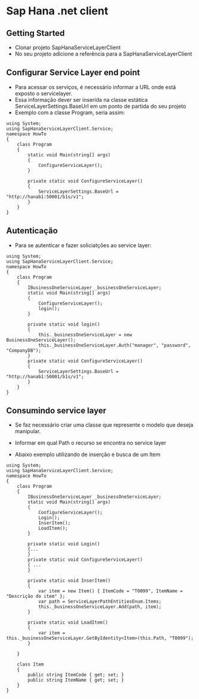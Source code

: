 # Sap Hana .net client

## Getting Started
* Clonar projeto SapHanaServiceLayerClient 
* No seu projeto adicione a referência para a SapHanaServiceLayerClient

## Configurar Service Layer end point
* Para acessar os serviços, é necessário informar a URL onde está exposto o servicelayer. 
* Essa informação dever ser inserida na classe estática ServiceLayerSettings.BaseUrl em um ponto de partida do seu projeto
* Exemplo com a classe Program, seria assim:
```
using System;
using SapHanaServiceLayerClient.Service;
namespace HowTo
{
    class Program
    {
        static void Main(string[] args)
        {
            ConfigureServiceLayer();                      
        }

        private static void ConfigureServiceLayer()
        {
            ServiceLayerSettings.BaseUrl = "http://hanab1:50001/b1s/v1";
        }        
    }
}
```

## Autenticação
* Para se autenticar e fazer soliciatções ao service layer:
```
using System;
using SapHanaServiceLayerClient.Service;
namespace HowTo
{
    class Program
    {
        IBusinessOneServiceLayer _businessOneServiceLayer;
        static void Main(string[] args)
        {
            ConfigureServiceLayer();           
            login();
        }

        private static void login()
        {
            this._businessOneServiceLayer = new BusinessOneServiceLayer();           
            this._businessOneServiceLayer.Auth("manager", "password", "CompanyDB");
        }
        private static void ConfigureServiceLayer()
        {
            ServiceLayerSettings.BaseUrl = "http://hanab1:50001/b1s/v1";
        }
    }
}
```

## Consumindo service layer
* Se faz necessário criar uma classe que represente o modelo que deseja manipular.
* Informar em qual Path o recurso se encontra no service layer

* Abaixo exemplo utilizando de inserção e busca de um Item
```
using System;
using SapHanaServiceLayerClient.Service;
namespace HowTo
{
    class Program
    {
        IBusinessOneServiceLayer _businessOneServiceLayer;
        static void Main(string[] args)
        {
            ConfigureServiceLayer();           
            Login();
            InserItem();
            LoadItem();
        }        
        
        private static void Login()
        {...
        }
        private static void ConfigureServiceLayer()
        { ...           
        }

        private static void InserItem()
        {
            var item = new Item() { ItemCode = "T0099", ItemName = "Descrição do item" };
            var path = ServiceLayerPathEntitiesEnum.Items;
            this._businessOneServiceLayer.Add(path, item);
        }

        private static void LoadItem()
        {
            var item = this._businessOneServiceLayer.GetByIdentity<Item>(this.Path, "T0099");
        }
   
    }

    class Item
    {
        public string ItemCode { get; set; }
        public string ItemName { get; set; }
    }
}
```
